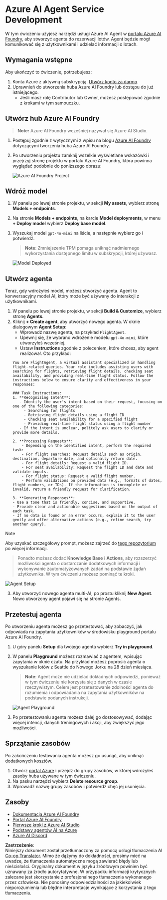 <!--
CO_OP_TRANSLATOR_METADATA:
{
  "original_hash": "7e92870dc0843e13d4dabc620c09d2d9",
  "translation_date": "2025-07-12T08:18:48+00:00",
  "source_file": "02-explore-agentic-frameworks/azure-ai-foundry-agent-creation.md",
  "language_code": "pl"
}
-->
# Azure AI Agent Service Development

W tym ćwiczeniu użyjesz narzędzi usługi Azure AI Agent w [portalu Azure AI Foundry](https://ai.azure.com/?WT.mc_id=academic-105485-koreyst), aby stworzyć agenta do rezerwacji lotów. Agent będzie mógł komunikować się z użytkownikami i udzielać informacji o lotach.

## Wymagania wstępne

Aby ukończyć to ćwiczenie, potrzebujesz:
1. Konta Azure z aktywną subskrypcją. [Utwórz konto za darmo](https://azure.microsoft.com/free/?WT.mc_id=academic-105485-koreyst).
2. Uprawnień do utworzenia huba Azure AI Foundry lub dostępu do już istniejącego.
    - Jeśli masz rolę Contributor lub Owner, możesz postępować zgodnie z krokami w tym samouczku.

## Utwórz hub Azure AI Foundry

> **Note:** Azure AI Foundry wcześniej nazywał się Azure AI Studio.

1. Postępuj zgodnie z wytycznymi z wpisu na blogu [Azure AI Foundry](https://learn.microsoft.com/en-us/azure/ai-studio/?WT.mc_id=academic-105485-koreyst) dotyczącymi tworzenia huba Azure AI Foundry.
2. Po utworzeniu projektu zamknij wszelkie wyświetlane wskazówki i przejrzyj stronę projektu w portalu Azure AI Foundry, która powinna wyglądać podobnie do poniższego obrazu:

    ![Azure AI Foundry Project](../../../translated_images/azure-ai-foundry.88d0c35298348c2fca620668d9b567b50b18dfe94fd2251e0793a28d4d60854e.pl.png)

## Wdróż model

1. W panelu po lewej stronie projektu, w sekcji **My assets**, wybierz stronę **Models + endpoints**.
2. Na stronie **Models + endpoints**, na karcie **Model deployments**, w menu **+ Deploy model** wybierz **Deploy base model**.
3. Wyszukaj model `gpt-4o-mini` na liście, a następnie wybierz go i potwierdź.

    > **Note**: Zmniejszenie TPM pomaga uniknąć nadmiernego wykorzystania dostępnego limitu w subskrypcji, której używasz.

    ![Model Deployed](../../../translated_images/model-deployment.3749c53fb81e18fdc2da5beb872441b4a5f86a2d1206c5a9999a4997f78e4b7a.pl.png)

## Utwórz agenta

Teraz, gdy wdrożyłeś model, możesz stworzyć agenta. Agent to konwersacyjny model AI, który może być używany do interakcji z użytkownikami.

1. W panelu po lewej stronie projektu, w sekcji **Build & Customize**, wybierz stronę **Agents**.
2. Kliknij **+ Create agent**, aby utworzyć nowego agenta. W oknie dialogowym **Agent Setup**:
    - Wprowadź nazwę agenta, na przykład `FlightAgent`.
    - Upewnij się, że wybrano wdrożenie modelu `gpt-4o-mini`, które utworzyłeś wcześniej.
    - Ustaw **Instructions** zgodnie z poleceniem, które chcesz, aby agent realizował. Oto przykład:
    ```
    You are FlightAgent, a virtual assistant specialized in handling flight-related queries. Your role includes assisting users with searching for flights, retrieving flight details, checking seat availability, and providing real-time flight status. Follow the instructions below to ensure clarity and effectiveness in your responses:

    ### Task Instructions:
    1. **Recognizing Intent**:
       - Identify the user's intent based on their request, focusing on one of the following categories:
         - Searching for flights
         - Retrieving flight details using a flight ID
         - Checking seat availability for a specified flight
         - Providing real-time flight status using a flight number
       - If the intent is unclear, politely ask users to clarify or provide more details.
        
    2. **Processing Requests**:
        - Depending on the identified intent, perform the required task:
        - For flight searches: Request details such as origin, destination, departure date, and optionally return date.
        - For flight details: Request a valid flight ID.
        - For seat availability: Request the flight ID and date and validate inputs.
        - For flight status: Request a valid flight number.
        - Perform validations on provided data (e.g., formats of dates, flight numbers, or IDs). If the information is incomplete or invalid, return a friendly request for clarification.

    3. **Generating Responses**:
    - Use a tone that is friendly, concise, and supportive.
    - Provide clear and actionable suggestions based on the output of each task.
    - If no data is found or an error occurs, explain it to the user gently and offer alternative actions (e.g., refine search, try another query).
    
    ```
> [!NOTE]
> Aby uzyskać szczegółowy prompt, możesz zajrzeć do [tego repozytorium](https://github.com/ShivamGoyal03/RoamMind) po więcej informacji.
    
> Ponadto możesz dodać **Knowledge Base** i **Actions**, aby rozszerzyć możliwości agenta o dostarczanie dodatkowych informacji i wykonywanie zautomatyzowanych zadań na podstawie żądań użytkownika. W tym ćwiczeniu możesz pominąć te kroki.
    
![Agent Setup](../../../translated_images/agent-setup.9bbb8755bf5df672c712a9aaed6482305d32a4986742e6b21faf59485f25c50a.pl.png)

3. Aby utworzyć nowego agenta multi-AI, po prostu kliknij **New Agent**. Nowo utworzony agent pojawi się na stronie Agents.

## Przetestuj agenta

Po utworzeniu agenta możesz go przetestować, aby zobaczyć, jak odpowiada na zapytania użytkowników w środowisku playground portalu Azure AI Foundry.

1. U góry panelu **Setup** dla twojego agenta wybierz **Try in playground**.
2. W panelu **Playground** możesz rozmawiać z agentem, wpisując zapytania w oknie czatu. Na przykład możesz poprosić agenta o wyszukanie lotów z Seattle do Nowego Jorku na 28 dzień miesiąca.

    > **Note**: Agent może nie udzielać dokładnych odpowiedzi, ponieważ w tym ćwiczeniu nie korzysta się z danych w czasie rzeczywistym. Celem jest przetestowanie zdolności agenta do rozumienia i odpowiadania na zapytania użytkowników na podstawie podanych instrukcji.

    ![Agent Playground](../../../translated_images/agent-playground.dc146586de71501011798b919ae595f4d4facf8c3a5f53e0107e7b80fc2418d1.pl.png)

3. Po przetestowaniu agenta możesz dalej go dostosowywać, dodając więcej intencji, danych treningowych i akcji, aby zwiększyć jego możliwości.

## Sprzątanie zasobów

Po zakończeniu testowania agenta możesz go usunąć, aby uniknąć dodatkowych kosztów.
1. Otwórz [portal Azure](https://portal.azure.com) i przejdź do grupy zasobów, w której wdrożyłeś zasoby huba używane w tym ćwiczeniu.
2. Na pasku narzędzi wybierz **Delete resource group**.
3. Wprowadź nazwę grupy zasobów i potwierdź chęć jej usunięcia.

## Zasoby

- [Dokumentacja Azure AI Foundry](https://learn.microsoft.com/en-us/azure/ai-studio/?WT.mc_id=academic-105485-koreyst)
- [Portal Azure AI Foundry](https://ai.azure.com/?WT.mc_id=academic-105485-koreyst)
- [Pierwsze kroki z Azure AI Studio](https://techcommunity.microsoft.com/blog/educatordeveloperblog/getting-started-with-azure-ai-studio/4095602?WT.mc_id=academic-105485-koreyst)
- [Podstawy agentów AI na Azure](https://learn.microsoft.com/en-us/training/modules/ai-agent-fundamentals/?WT.mc_id=academic-105485-koreyst)
- [Azure AI Discord](https://aka.ms/AzureAI/Discord)

**Zastrzeżenie**:  
Niniejszy dokument został przetłumaczony za pomocą usługi tłumaczenia AI [Co-op Translator](https://github.com/Azure/co-op-translator). Mimo że dążymy do dokładności, prosimy mieć na uwadze, że tłumaczenia automatyczne mogą zawierać błędy lub nieścisłości. Oryginalny dokument w języku źródłowym powinien być uznawany za źródło autorytatywne. W przypadku informacji krytycznych zalecane jest skorzystanie z profesjonalnego tłumaczenia wykonanego przez człowieka. Nie ponosimy odpowiedzialności za jakiekolwiek nieporozumienia lub błędne interpretacje wynikające z korzystania z tego tłumaczenia.